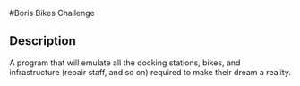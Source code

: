 #Boris Bikes Challenge

## Description
A program that will emulate all the docking stations, bikes, and infrastructure (repair staff, and so on) required to make their dream a reality.
